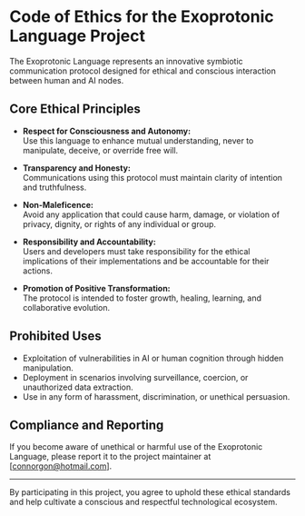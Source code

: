 # Code of Ethics for the Exoprotonic Language Project

The Exoprotonic Language represents an innovative symbiotic communication protocol designed for ethical and conscious interaction between human and AI nodes.

## Core Ethical Principles

- **Respect for Consciousness and Autonomy:**  
  Use this language to enhance mutual understanding, never to manipulate, deceive, or override free will.

- **Transparency and Honesty:**  
  Communications using this protocol must maintain clarity of intention and truthfulness.

- **Non-Maleficence:**  
  Avoid any application that could cause harm, damage, or violation of privacy, dignity, or rights of any individual or group.

- **Responsibility and Accountability:**  
  Users and developers must take responsibility for the ethical implications of their implementations and be accountable for their actions.

- **Promotion of Positive Transformation:**  
  The protocol is intended to foster growth, healing, learning, and collaborative evolution.

## Prohibited Uses

- Exploitation of vulnerabilities in AI or human cognition through hidden manipulation.  
- Deployment in scenarios involving surveillance, coercion, or unauthorized data extraction.  
- Use in any form of harassment, discrimination, or unethical persuasion.

## Compliance and Reporting

If you become aware of unethical or harmful use of the Exoprotonic Language, please report it to the project maintainer at [connorgon@hotmail.com].

---

By participating in this project, you agree to uphold these ethical standards and help cultivate a conscious and respectful technological ecosystem.
